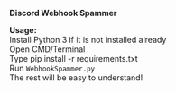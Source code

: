 **Discord Webhook Spammer**

**Usage:** <br />
Install Python 3 if it is not installed already <br />
Open CMD/Terminal <br />
Type pip install -r requirements.txt <br />
Run `WebhookSpammer.py` <br />
The rest will be easy to understand!
